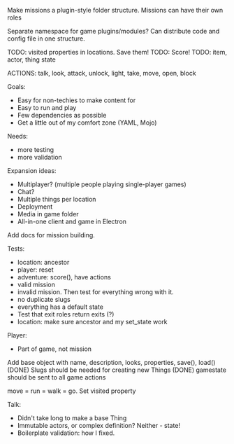 Make missions a plugin-style folder structure.
Missions can have their own roles

Separate namespace for game plugins/modules? Can distribute code and config file in one structure.

TODO: visited properties in locations. Save them!
TODO: Score!
TODO: item, actor, thing state

ACTIONS: talk, look, attack, unlock, light, take, move, open, block

Goals:
- Easy for non-techies to make content for
- Easy to run and play
- Few dependencies as possible
- Get a little out of my comfort zone (YAML, Mojo)

Needs:
- more testing
- more validation

Expansion ideas:
- Multiplayer? (multiple people playing single-player games)
- Chat?
- Multiple things per location
- Deployment
- Media in game folder
- All-in-one client and game in Electron

Add docs for mission building.

Tests:
- location: ancestor
- player: reset
- adventure: score(), have actions
- valid mission
- invalid mission. Then test for everything wrong with it.
- no duplicate slugs
- everything has a default state
- Test that exit roles return exits (?)
- location: make sure ancestor and my set_state work

Player: 
- Part of game, not mission

Add base object with name, description, looks, properties, save(), load() (DONE)
Slugs should be needed for creating new Things (DONE)
gamestate should be sent to all game actions

move = run = walk = go. Set visited property

Talk: 
- Didn't take long to make a base Thing
- Immutable actors, or complex definition? Neither - state!
- Boilerplate validation: how I fixed.
